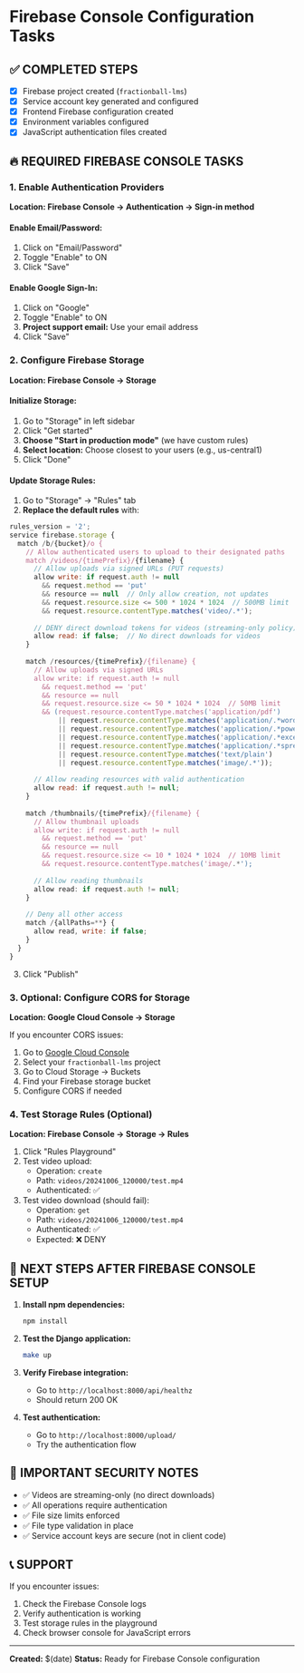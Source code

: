 # Firebase Console Configuration Tasks

## ✅ COMPLETED STEPS
- [x] Firebase project created (`fractionball-lms`)
- [x] Service account key generated and configured
- [x] Frontend Firebase configuration created
- [x] Environment variables configured
- [x] JavaScript authentication files created

## 🔥 REQUIRED FIREBASE CONSOLE TASKS

### 1. Enable Authentication Providers
**Location: Firebase Console → Authentication → Sign-in method**

#### Enable Email/Password:
1. Click on "Email/Password"
2. Toggle "Enable" to ON
3. Click "Save"

#### Enable Google Sign-In:
1. Click on "Google"
2. Toggle "Enable" to ON
3. **Project support email:** Use your email address
4. Click "Save"

### 2. Configure Firebase Storage
**Location: Firebase Console → Storage**

#### Initialize Storage:
1. Go to "Storage" in left sidebar
2. Click "Get started"
3. **Choose "Start in production mode"** (we have custom rules)
4. **Select location:** Choose closest to your users (e.g., us-central1)
5. Click "Done"

#### Update Storage Rules:
1. Go to "Storage" → "Rules" tab
2. **Replace the default rules** with:

```javascript
rules_version = '2';
service firebase.storage {
  match /b/{bucket}/o {
    // Allow authenticated users to upload to their designated paths
    match /videos/{timePrefix}/{filename} {
      // Allow uploads via signed URLs (PUT requests)
      allow write: if request.auth != null 
        && request.method == 'put'
        && resource == null  // Only allow creation, not updates
        && request.resource.size <= 500 * 1024 * 1024  // 500MB limit
        && request.resource.contentType.matches('video/.*');
      
      // DENY direct download tokens for videos (streaming-only policy)
      allow read: if false;  // No direct downloads for videos
    }
    
    match /resources/{timePrefix}/{filename} {
      // Allow uploads via signed URLs
      allow write: if request.auth != null 
        && request.method == 'put'
        && resource == null
        && request.resource.size <= 50 * 1024 * 1024  // 50MB limit
        && (request.resource.contentType.matches('application/pdf')
            || request.resource.contentType.matches('application/.*word.*')
            || request.resource.contentType.matches('application/.*powerpoint.*')
            || request.resource.contentType.matches('application/.*excel.*')
            || request.resource.contentType.matches('application/.*spreadsheet.*')
            || request.resource.contentType.matches('text/plain')
            || request.resource.contentType.matches('image/.*'));
      
      // Allow reading resources with valid authentication
      allow read: if request.auth != null;
    }
    
    match /thumbnails/{timePrefix}/{filename} {
      // Allow thumbnail uploads
      allow write: if request.auth != null 
        && request.method == 'put'
        && resource == null
        && request.resource.size <= 10 * 1024 * 1024  // 10MB limit
        && request.resource.contentType.matches('image/.*');
      
      // Allow reading thumbnails
      allow read: if request.auth != null;
    }
    
    // Deny all other access
    match /{allPaths=**} {
      allow read, write: if false;
    }
  }
}
```

3. Click "Publish"

### 3. Optional: Configure CORS for Storage
**Location: Google Cloud Console → Storage**

If you encounter CORS issues:
1. Go to [Google Cloud Console](https://console.cloud.google.com/)
2. Select your `fractionball-lms` project
3. Go to Cloud Storage → Buckets
4. Find your Firebase storage bucket
5. Configure CORS if needed

### 4. Test Storage Rules (Optional)
**Location: Firebase Console → Storage → Rules**

1. Click "Rules Playground"
2. Test video upload: 
   - Operation: `create`
   - Path: `videos/20241006_120000/test.mp4`
   - Authenticated: ✅
3. Test video download (should fail):
   - Operation: `get` 
   - Path: `videos/20241006_120000/test.mp4`
   - Authenticated: ✅
   - Expected: ❌ DENY

## 🎯 NEXT STEPS AFTER FIREBASE CONSOLE SETUP

1. **Install npm dependencies:**
   ```bash
   npm install
   ```

2. **Test the Django application:**
   ```bash
   make up
   ```

3. **Verify Firebase integration:**
   - Go to `http://localhost:8000/api/healthz`
   - Should return 200 OK

4. **Test authentication:**
   - Go to `http://localhost:8000/upload/`
   - Try the authentication flow

## 🚨 IMPORTANT SECURITY NOTES

- ✅ Videos are streaming-only (no direct downloads)
- ✅ All operations require authentication
- ✅ File size limits enforced
- ✅ File type validation in place
- ✅ Service account keys are secure (not in client code)

## 📞 SUPPORT

If you encounter issues:
1. Check the Firebase Console logs
2. Verify authentication is working
3. Test storage rules in the playground
4. Check browser console for JavaScript errors

---
**Created:** $(date)
**Status:** Ready for Firebase Console configuration

